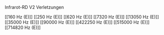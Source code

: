 Infrarot-RD V2 Verletzungen

[[160 Hz (E)]]
[[250 Hz (E)]]
[[620 Hz (E)]]
[[7320 Hz (E)]]
[[13050 Hz (E)]]
[[35000 Hz (E)]]
[[90000 Hz (E)]]
[[422250 Hz (E)]]
[[515000 Hz (E)]]
[[714820 Hz (E)]]